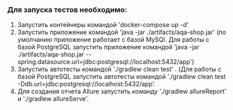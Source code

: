 ### Для запуска тестов необходимо:
1. Запустить контейнеры командой 'docker-compose up -d'
2. Запустить приложение командой 'java -jar ./artifacts/aqa-shop.jar' (по умолчанию приложение работает с базой MySQl. Для работы с базой PostgreSQL запустить приложение командой 'java -jar ./artifacts/aqa-shop.jar --spring.datasource.url=jdbc:postgresql://localhost:5432/app')
3. Запустить автотесты командой './gradlew clean test' . (Для работы с базой PostgreSQL запустить автотесты командой './gradlew clean test -Ddb.url=jdbc:postgresql://localhost:5432/app'.
4. Для создания отчета Allure запустить команду './gradlew allureReport' и './gradlew allureServe'.